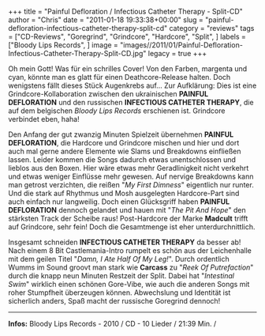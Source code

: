 +++
title = "Painful Defloration / Infectious Catheter Therapy - Split-CD"
author = "Chris"
date = "2011-01-18 19:33:38+00:00"
slug = "painful-defloration-infectious-catheter-therapy-split-cd"
category = "reviews"
tags = ["CD-Reviews", "Goregrind", "Grindcore", "Hardcore", "Split", ]
labels = ["Bloody Lips Records", ]
image = "images//2011/01/Painful-Defloration-Infectious-Catheter-Therapy-Split-CD.jpg"
legacy = true
+++

Oh mein Gott! Was für ein schrilles Cover! Von den Farben, margenta und cyan, könnte man es glatt für einen Deathcore-Release halten. Doch wenigstens fällt dieses Stück Augenkrebs auf... Zur Aufklärung: Dies ist eine Grindcore-Kollaboration zwischen den ukrainischen **PAINFUL DEFLORATION** und den russischen **INFECTIOUS CATHETER THERAPY**, die auf dem belgischen _Bloody Lips Records_ erschienen ist. Grindcore verbindet eben, haha!

Den Anfang der gut zwanzig Minuten Spielzeit übernehmen **PAINFUL DEFLORATION**, die Hardcore und Grindcore mischen und hier und dort auch mal gerne andere Elemente wie Slams und Breakdowns einfließen lassen. Leider kommen die Songs dadurch etwas unentschlossen und lieblos aus den Boxen. Hier wäre etwas mehr Geradlinigkeit nicht verkehrt und etwas weniger Einflüsse mehr gewesen. Auf nervige Breakdowns kann man getrost verzichten, die reißen "_My First Dimness_" eigentlich nur runter. Und die stark auf Rhythmus und Mosh ausgelegten Hardcore-Part sind auch einfach nur langweilig.
Doch einen Glücksgriff haben **PAINFUL DEFLORATION** dennoch gelandet und hauen mit "_The Pit And Hope_" den stärksten Track der Scheibe raus! Post-Hardcore der Marke **Madcult** trifft auf Grindcore, sehr fein!
Doch die Gesamtmenge ist eher unterdurchnittlich.


Insgesamt schneiden **INFECTIOUS CATHETER THERAPY** da besser ab! Nach einem 8 Bit Castlemania-Intro rumpelt es schön aus der Leichenhalle mit dem geilen Titel "_Damn, I Ate Half Of My Leg!_". Durch ordentlich Wumms im Sound groovt man stark wie **Carcass** zu "_Reek Of Putrefaction_" durch die knapp neun Minuten Restzeit der Split. Dabei hat "_Intestinal Swim_" wirklich einen schönen Gore-Vibe, wie auch die anderen Songs mit roher Stumpfheit überzeugen können. Abwechslung und Identität ist sicherlich anders, Spaß macht der russische Goregrind dennoch!




---
**Infos:**
Bloody Lips Records - 2010 / 
CD - 10 Lieder / 21:39 Min. / 
